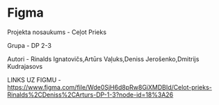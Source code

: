 # Figma
Projekta nosaukums - Ceļot Prieks

Grupa - DP 2-3

Autori - Rinalds Ignatovičs,Artūrs Vaļuks,Deniss Jerošenko,Dmitrijs Kudrajasovs

LINKS UZ FIGMU - https://www.figma.com/file/Wde0SjH6d8pRw8GiXMDBId/Celot-prieks-Rinalds%2CDeniss%2CArturs-DP-1-3?node-id=18%3A26

